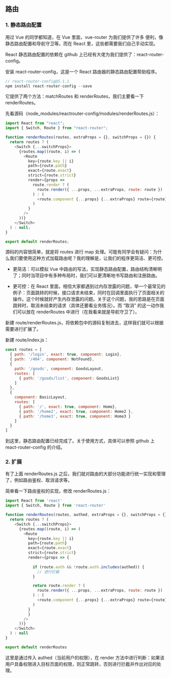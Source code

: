 ## 路由

### 1. 静态路由配置

用过 Vue 的同学都知道，在 Vue 里面，vue-router 为我们提供了许多 便利，像静态路由配置和导航守卫等。而在 React 里，这些都需要我们自己手动实现。

React 静态路由配置的依赖在 github 上已经有大佬为我们提供了：react-router-config。

安装 react-router-config，这是一个 React 路由器的静态路由配置帮助程序。

```js
// react-router-config@5.1.1
npm install react-router-config --save
```

它提供了两个方法：matchRoutes 和 renderRoutes，我们主要看一下 renderRoutes。

先看源码（node_modules/reactrouter-config/modules/renderRoutes.js）：

```js
import React from "react";
import { Switch, Route } from "react-router";

function renderRoutes(routes, extraProps = {}, switchProps = {}) {
  return routes ? (
    <Switch {...switchProps}>
      {routes.map((route, i) => (
        <Route
          key={route.key || i}
          path={route.path}
          exact={route.exact}
          strict={route.strict}
          render={props =>
            route.render ? (
              route.render({ ...props, ...extraProps, route: route })
            ) : (
              <route.component {...props} {...extraProps} route={route} />
            )
          }
        />
      ))}
    </Switch>
  ) : null;
}

export default renderRoutes;
```

源码的内容很简单，就是将 routes 进行 map 处理。可能有同学会有疑问：为什么我们要使用这种方式加载路由呢？我的理解是，让我们的程序更简洁、更可控。

- 更简洁：可以模拟 Vue 中路由的写法，实现静态路由配置，路由结构清晰明了；同时当项目中有多种布局时，我们可以更清晰地书写路由和注册路由。

- 更可控：在 React 里面，相信大家都遇到过内存泄露的问题，举一个最常见的例子：页面跳转的时候，接口请求未结束，同时在回调里面执行了页面相关的操作。这个时候就好产生内存泄露的问题。关于这个问题，我的思路是在页面跳转时，取消未结束的请求（具体还要看业务情况）。而 “取消” 的这一动作我们可以放在 renderRoutes 中进行（在我看来就是导航守卫了）。

新建 route/renderRoutes.js，将依赖包中的源码复制进去，这样我们就可以根据需要进行扩展了。

新建 route/index.js：

```js
const routes = [
  { path: '/login', exact: true, component: Login},
  { path: '/404', component: NotFound},
  { 
    path: '/goods', component: GoodsLayout,
    routes: [
      { path: '/goods/list', component: GoodsList}
    ]
  },
  {
    component: BasicLayout,
    routes: [
      { path: '/', exact: true, component: Home},
      { path: '/home2', exact: true, component: Home2 },
      { path: '/home3', exact: true, component: Home3 }
    ]
  }
]
```

到这里，静态路由配置已经完成了。关于使用方式，具体可以参照 github 上 react-router-config 的介绍。

### 2. 扩展

有了上面 renderRoutes.js 之后，我们就对路由的大部分功能进行统一实现和管理了，例如路由鉴权、取消请求等。

简单看一下路由鉴权的实现，修改 renderRoutes.js：

```js
import React from 'react'
import { Switch, Route } from 'react-router'

function renderRoutes(routes, authed, extraProps = {}, switchProps = {}) {
  return routes ? (
    <Switch {...switchProps}>
      {routes.map((route, i) => (
        <Route
          key={route.key || i}
          path={route.path}
          exact={route.exact}
          strict={route.strict}
          render={props => {
            
            if (route.auth && !route.auth.includes(authed)) {
              // 进行拦截
            }

            return route.render ? (
              route.render({ ...props, ...extraProps, route: route })
            ) : (
              <route.component {...props} {...extraProps} route={route} />
            )
          }
          }
        />
      ))}
    </Switch>
  ) : null
}

export default renderRoutes
```

这里是通过传入 authed（当前用户的权限），在 render 方法中进行判断：如果该用户具备权限进入目标页面的权限，则正常跳转，否则进行拦截并作出对应的处理。

